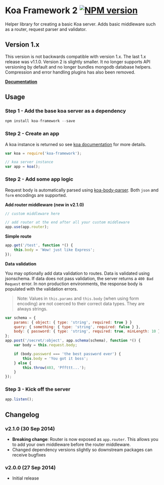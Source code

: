 Koa Framework 2    [![NPM version][npm-image]][npm-url]
===============


Helper library for creating a basic Koa server. Adds basic middleware such as a router, request parser and validator.


Version 1.x
-----------

This version is not backwards compatible with version 1.x. The last 1.x release was v1.1.0. Version 2 is slightly smaller. It no longer supports API versioning by default and no longer bundles mongodb database helpers. Compression and error handling plugins has also been removed.

**[Documentation](https://gitlab.com/jksdua/koa-framework/blob/v1.1.0/readme.md "Version 1.1.0 documentation")**


Usage
-----

### Step 1 - Add the base koa server as a dependency

```javascript
npm install koa-framework --save
```

### Step 2 - Create an app

A koa instance is returned so see [koa documentation](koajs.com) for more details.

```javascript
var koa = require('koa-framework');

// koa server instance
var app = koa();
```

### Step 2 - Add some app logic

Request body is automatically parsed using [koa-body-parser](https://github.com/thomseddon/koa-body-parser). Both `json` and `form` encodings are supported.

**Add router middleware (new in v2.1.0)**

```js
// custom middleware here

// add router at the end after all your custom middleware
app.use(app.router);
```


**Simple route**

```js
app.get('/test', function *() {
	this.body = 'Wow! just like Express';
});
```

**Data validation**

You may optionally add data validation to routes. Data is validated using jsonschema. If data does not pass validation, the server returns a `400 Bad Request` error. In non production environments, the response body is populated with the validation errors.

> Note: Values in `this.params` and `this.body` (when using form encoding) are not coerced to their correct data types. They are always strings.

```js
var schema = {
	params: { object: { type: 'string', required: true } }
	query: { something: { type: 'string', required: false } },
	body: { password: { type: 'string', required: true, minLength: 10 } }
};
app.post('/secret/:object', app.schema(schema), function *() {
	var body = this.request.body;

	if (body.password === 'the best password ever') {
		this.body = 'You got it boss';
	} else {
		this.throw(403, 'Pffttt...');
	}
});
```


### Step 3 - Kick off the server

```javascript
app.listen();
```


Changelog
---------

### v2.1.0 (30 Sep 2014)
- **Breaking change**: Router is now exposed as `app.router`. This allows you to add your own middleware before the router middleware.
- Changed dependency versions slightly so downstream packages can receive bugfixes

### v2.0.0 (27 Sep 2014)
- Initial release

[npm-image]: https://img.shields.io/npm/v/koa-framework.svg?style=flat-square
[npm-url]: https://npmjs.org/package/koa-framework
